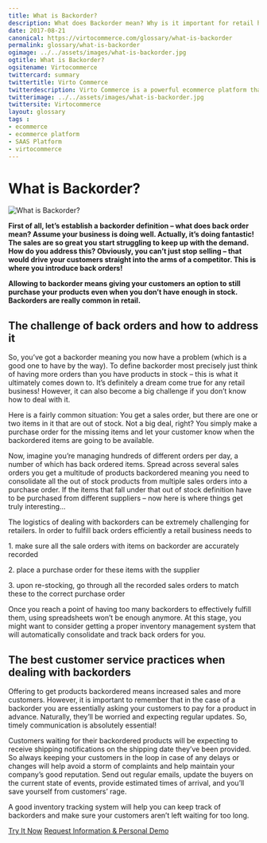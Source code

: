 ```yaml
--- 
title: What is Backorder?
description: What does Backorder mean? Why is it important for retail how to deal with it? Learn more about it in this article.
date: 2017-08-21 
canonical: https://virtocommerce.com/glossary/what-is-backorder
permalink: glossary/what-is-backorder
ogimage: ../../assets/images/what-is-backorder.jpg
ogtitle: What is Backorder?
ogsitename: Virtocommerce
twittercard: summary
twittertitle: Virto Commerce
twitterdescription: Virto Commerce is a powerful ecommerce platform that includes everything you need to create an online store and sell online. Try it free with Free Community License
twitterimage: ../../assets/images/what-is-backorder.jpg
twittersite: Virtocommerce
layout: glossary
tags : 
- ecommerce
- ecommerce platform
- SAAS Platform
- virtocommerce 
---
```

<div class="business-cnt">
    <div class="head __cart">
        <h1 class="title">What is Backorder?</h1>
    </div>
    <img alt="What is Backorder?" src="assets/images/what-is-backorder.jpg" />
    <p class="text"><strong>First of all, let’s establish a backorder definition – what does back order mean? Assume your business is doing well. Actually, it’s doing fantastic! The sales are so great you start struggling to keep up with the demand. How do you address this? Obviously, you can’t just stop selling – that would drive your customers straight into the arms of a competitor. This is where you introduce back orders!</strong>
        </p>
    <p class="text"><strong>Allowing to backorder means giving your customers an option to still purchase your products even when you don’t have enough in stock. Backorders are really common in retail.</strong>
        </p>
    <h2>The challenge of back orders and how to address it</h2>
    <p class="text">
    So, you’ve got a backorder meaning you now have a problem (which is a good one to have by the way). To define backorder most precisely just think of having more orders than you have products in stock – this is what it ultimately comes down to. It’s definitely a dream come true for any retail business! However, it can also become a big challenge if you don’t know how to deal with it. </p>  
    <p class="text">
    Here is a fairly common situation: You get a sales order, but there are one or two items in it that are out of stock. Not a big deal, right? You simply make a purchase order for the missing items and let your customer know when the backordered items are going to be available. </p>
    <p class="text">
    Now, imagine you’re managing hundreds of different orders per day, a number of which has back ordered items. Spread across several sales orders you get a multitude of products backordered meaning you need to consolidate all the out of stock products from multiple sales orders into a purchase order. If the items that fall under that out of stock definition have to be purchased from different suppliers – now here is where things get truly interesting… </p>
    <p class="text">The logistics of dealing with backorders can be extremely challenging for retailers. In order to fulfill back orders efficiently a retail business needs to</p>
    <p class="text"> 1. make sure all the sale orders with items on backorder are accurately recorded</p>
    <p class="text"> 2. place a purchase order for these items with the supplier</p>
    <p class="text"> 3. upon re-stocking, go through all the recorded sales orders to match these to the correct purchase order</p>
    <p class="text">Once you reach a point of having too many backorders to effectively fulfill them, using spreadsheets won’t be enough anymore. At this stage, you might want to consider getting a proper inventory management system  that will automatically consolidate and track back orders for you.</p>
    <h2>The best customer service practices when dealing with backorders</h2>
    <p class="text">
    Offering to get products backordered means increased sales and more customers. However, it is important to remember that in the case of a backorder you are essentially asking your customers to pay for a product in advance. Naturally, they’ll be worried and expecting regular updates. So, timely communication is absolutely essential!</p>
    <p class="text">
    Customers waiting for their backordered products will be expecting to receive shipping notifications on the shipping date they’ve been provided. So always keeping your customers in the loop in case of any delays or changes will help avoid a storm of complaints and help maintain your company’s good reputation. Send out regular emails, update the buyers on the current state of events, provide estimated times of arrival, and you’ll save yourself from customers’ rage.</p>
    <p class="text">
    A good inventory tracking system  will help you can keep track of backorders and make sure your customers aren’t left waiting for too long.</p>
<div class="buttons">
        <a class="button fill" href="/try-now">Try It Now</a>
        <a class="button fill" href="/contact-us">Request Information & Personal Demo</a>
    </div>
</div>

